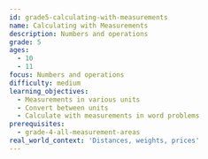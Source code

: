 ```yaml
---
id: grade5-calculating-with-measurements
name: Calculating with Measurements
description: Numbers and operations
grade: 5
ages:
  - 10
  - 11
focus: Numbers and operations
difficulty: medium
learning_objectives:
  - Measurements in various units
  - Convert between units
  - Calculate with measurements in word problems
prerequisites:
  - grade-4-all-measurement-areas
real_world_context: 'Distances, weights, prices'
---
```

